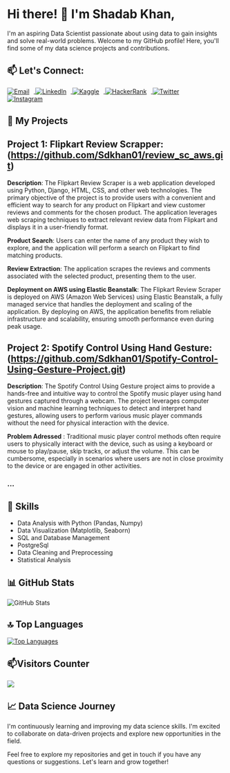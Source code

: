 # Hi there! 👋 I'm Shadab Khan,

I'm an aspiring Data Scientist passionate about using data to gain insights and solve real-world problems. Welcome to my GitHub profile! Here, you'll find some of my data science projects and contributions.


## 📫 Let's Connect: 

<p align="left">
  <a href="mailto:khanshadab7860000.com" target="_blank">
    <img src="https://img.icons8.com/color/48/000000/gmail-new.png" alt="Email" style="vertical-align: middle; margin-right: 10px;" />
  </a>
  <a href="https://www.linkedin.com/in/shadab-khan-88a632264/" target="_blank">
    <img src="https://img.icons8.com/color/48/000000/linkedin.png" alt="LinkedIn" style="vertical-align: middle; margin-right: 10px;" />
  </a>
  <a href="https://www.kaggle.com/shadabkhan07" target="_blank">
    <img src="https://img.icons8.com/ios-filled/50/000000/kaggle.png" alt="Kaggle" style="vertical-align: middle; margin-right: 10px;" />
  </a>
  <a href="https://www.hackerrank.com/khanshadab786001" target="_blank">
    <img src="https://img.icons8.com/ios-filled/50/000000/hackerrank.png" alt="HackerRank" style="vertical-align: middle; margin-right: 10px;" />
  </a>
  <a href="https://twitter.com/SDKhan07?t=u3yyWrz7kYdGWfHyRramxQ&s=08" target="_blank">
    <img src="https://img.icons8.com/color/48/000000/twitter.png" alt="Twitter" style="vertical-align: middle; margin-right: 10px;" />
  </a>
 <a href="https://www.instagram.com/_beingshadabkhan_/" target="_blank">
    <img src="https://img.icons8.com/color/48/000000/instagram-new.png" alt="Instagram" style="vertical-align: middle; margin-right: 10px;" />
  </a>
</p>


## 🔭 My Projects

## Project 1: Flipkart Review Scrapper:(https://github.com/Sdkhan01/review_sc_aws.git)

**Description**:
The Flipkart Review Scraper is a web application developed using Python, Django, HTML, CSS, and other web technologies. The primary objective of the project is to provide users with a convenient and efficient way to search for any product on Flipkart and view customer reviews and comments for the chosen product. The application leverages web scraping techniques to extract relevant review data from Flipkart and displays it in a user-friendly format.

**Product Search**: Users can enter the name of any product they wish to explore, and the application will perform a search on Flipkart to find matching products.

**Review Extraction**: The application scrapes the reviews and comments associated with the selected product, presenting them to the user.

**Deployment on AWS using Elastic Beanstalk**:
The Flipkart Review Scraper is deployed on AWS (Amazon Web Services) using Elastic Beanstalk, a fully managed service that handles the deployment and scaling of the application. By deploying on AWS, the application benefits from reliable infrastructure and scalability, ensuring smooth performance even during peak usage.

## Project 2: Spotify Control Using Hand Gesture:(https://github.com/Sdkhan01/Spotify-Control-Using-Gesture-Project.git)

**Description**: The Spotify Control Using Gesture project aims to provide a hands-free and intuitive way to control the Spotify music player using hand gestures captured through a webcam. The project leverages computer vision and machine learning techniques to detect and interpret hand gestures, allowing users to perform various music player commands without the need for physical interaction with the device.

**Problem Adressed** : Traditional music player control methods often require users to physically interact with the device, such as using a keyboard or mouse to play/pause, skip tracks, or adjust the volume. This can be cumbersome, especially in scenarios where users are not in close proximity to the device or are engaged in other activities.



### ...

## 🌱 Skills

- Data Analysis with Python (Pandas, Numpy)
- Data Visualization (Matplotlib, Seaborn)
- SQL and Database Management
- PostgreSql
- Data Cleaning and Preprocessing
- Statistical Analysis

## 📊 GitHub Stats

![GitHub Stats](https://github-readme-stats.vercel.app/api?username=Sdkhan01&show_icons=true&theme=dark)

## 🔝 Top Languages

[![Top Languages](https://github-readme-stats.vercel.app/api/top-langs/?username=Sdkhan01&layout=compact&theme=dark)](https://github.com/yourusername)

## 📫Visitors Counter

![](https://komarev.com/ghpvc/?username=Sdkhan01&color=green)



## 📈 Data Science Journey

I'm continuously learning and improving my data science skills. I'm excited to collaborate on data-driven projects and explore new opportunities in the field.

Feel free to explore my repositories and get in touch if you have any questions or suggestions. Let's learn and grow together!

